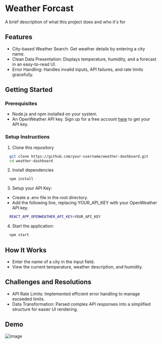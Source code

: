 
# Weather Forcast 

A brief description of what this project does and who it's for




## Features

- City-based Weather Search: Get weather details by entering a city name.
- Clean Data Presentation: Displays temperature, humidity, and a forecast in an easy-to-read UI.
- Error Handling: Handles invalid inputs, API failures, and rate limits gracefully.



## Getting Started
### Prerequisites

- Node.js and npm installed on your system.
- An OpenWeather API key. Sign up for a free account [here](https://openweathermap.org/api) to get your API key.

### Setup Instructions

1. Clone this repository

```bash
  git clone https://github.com/your-username/weather-dashboard.git
  cd weather-dashboard
```

2. Install dependencies

```bash
  npm install

```
3. Setup your API Key:
- Create a .env file in the root directory.
- Add the following line, replacing YOUR_API_KEY with your OpenWeather API key.
```bash
  REACT_APP_OPENWEATHER_API_KEY=YOUR_API_KEY


```
4. Start the application:
```bash
  npm start

```
## How It Works

- Enter the name of a city in the input field.
- View the current temperature, weather description, and humidity.

## Challenges and Resolutions
- API Rate Limits: Implemented efficient error handling to manage exceeded limits.
- Data Transformation: Parsed complex API responses into a simplified structure for easier UI rendering.
## Demo

![image](https://github.com/user-attachments/assets/e91b2d48-3a1f-48e1-84b7-09ae586d988c)


